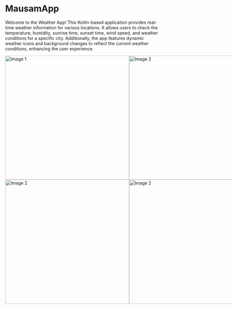 # MausamApp
Welcome to the Weather App! This Kotlin-based application provides real-time weather information for various locations. It allows users to check the temperature, humidity, sunrise time, sunset time, wind speed, and weather conditions for a specific city. Additionally, the app features dynamic weather icons and background changes to reflect the current weather conditions, enhancing the user experience.
<div style="display: flex; flex-direction: row;">
  <img src="https://github.com/divyanksharma19/MausamApp/assets/123388291/ab78176c-1539-4173-a6cc-5c1c4433e307" alt="Image 1" width="400"/>
  <img src="https://github.com/divyanksharma19/MausamApp/assets/123388291/ce7058d9-2583-42a2-8ba4-ec3e1cfc9a76" alt="Image 2" width="400"/>
</div>
<div style="display: flex; flex-direction: row;">
  <img src = "https://github.com/divyanksharma19/MausamApp/assets/123388291/1c6e8372-4609-4dd7-8b93-de54b247f568" alt ="Image 2" width="400"/>
  <img src="https://github.com/divyanksharma19/MausamApp/assets/123388291/c01ba8fc-2889-4d6f-b7c4-6d11c42f757b" alt="Image 2" width="400"/>
</div>


